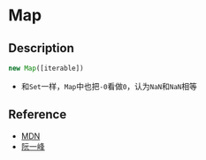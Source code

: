# Map


## Description
```js
new Map([iterable])
```
* 和`Set`一样，`Map`中也把`-0`看做`0`，认为`NaN`和`NaN`相等



## Reference
* [MDN](https://developer.mozilla.org/en-US/docs/Web/JavaScript/Reference/Global_Objects/Map)
* [阮一峰](http://es6.ruanyifeng.com/#docs/set-map)
